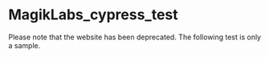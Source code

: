 # MagikLabs_cypress_test

Please note that the website has been deprecated. The following test is only a sample.

